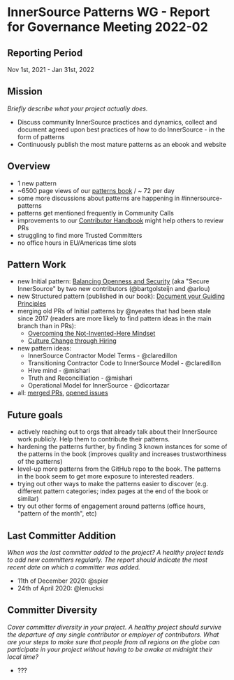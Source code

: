 # InnerSource Patterns WG - Report for Governance Meeting 2022-02

## Reporting Period

Nov 1st, 2021 - Jan 31st, 2022

## Mission

*Briefly describe what your project actually does.*

- Discuss community InnerSource practices and dynamics, collect and document agreed upon best practices of how to do InnerSource - in the form of patterns
- Continuously publish the most mature patterns as an ebook and website

## Overview

- 1 new pattern
- ~6500 page views of our [patterns book](https://patterns.innersourcecommons.org/) / ~ 72 per day
- some more discussions about patterns are happening in #innersource-patterns
- patterns get mentioned frequently in Community Calls
- improvements to our [Contributor Handbook](https://github.com/InnerSourceCommons/InnerSourcePatterns/blob/main/meta/contributor-handbook.md) might help others to review PRs
- struggling to find more Trusted Committers
- no office hours in EU/Americas time slots

## Pattern Work

- new Initial pattern: [Balancing Openness and Security](https://github.com/InnerSourceCommons/InnerSourcePatterns/blob/main/patterns/1-initial/balancing-openness-and-security.md) (aka "Secure InnerSource" by two new contributors (@bartgolsteijn and @arlou)
- new Structured pattern (published in our book): [Document your Guiding Principles](https://patterns.innersourcecommons.org/p/document-your-guiding-principles)
- merging old PRs of Initial patterns by @nyeates that had been stale since 2017 (readers are more likely to find pattern ideas in the main branch than in PRs):
  - [Overcoming the Not-Invented-Here Mindset](https://github.com/InnerSourceCommons/InnerSourcePatterns/blob/main/patterns/1-initial/not-invented-here.md)
  - [Culture Change through Hiring](https://github.com/InnerSourceCommons/InnerSourcePatterns/blob/main/patterns/1-initial/cultural-change-through-hiring.md)
- new pattern ideas:
  - InnerSource Contractor Model Terms - @claredillon
  - Transitioning Contractor Code to InnerSource Model - @claredillon
  - Hive mind - @mishari
  - Truth and Reconcilliation - @mishari
  - Operational Model for InnerSource - @dicortazar  
- all: [merged PRs](https://github.com/InnerSourceCommons/InnerSourcePatterns/pulls?q=is%3Apr+closed%3A2021-11-01..2022-01-31+is%3Amerged+), [opened issues](https://github.com/InnerSourceCommons/InnerSourcePatterns/issues?q=is%3Aissue+created%3A2021-11-01..2022-01-31+is%3Aopen)

## Future goals

- actively reaching out to orgs that already talk about their InnerSource work publicly. Help them to contribute their patterns.
- hardening the patterns further, by finding 3 known instances for some of the patterns in the book (improves quality and increases trustworthiness of the patterns)
- level-up more patterns from the GitHub repo to the book. The patterns in the book seem to get more exposure to interested readers.
- trying out other ways to make the patterns easier to discover (e.g. different pattern categories; index pages at the end of the book or similar)
- try out other forms of engagement around patterns (office hours, "pattern of the month", etc)

## Last Committer Addition

*When was the last committer added to the project? A healthy project tends to add new committers regularly. The report should indicate the most recent date on which a committer was added.*

- 11th of December 2020: @spier
- 24th of April 2020: @lenucksi

## Committer Diversity

*Cover committer diversity in your project. A healthy project should survive the departure of any single contributor or employer of contributors. What are your steps to make sure that people from all regions on the globe can participate in your project without having to be awake at midnight their local time?*

- ???
